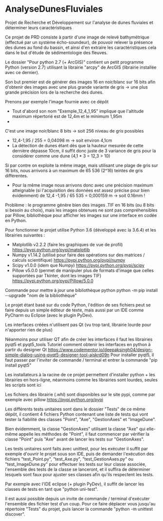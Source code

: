 ﻿# AnalyseDunesFluviales
Projet de Recherche et Développement sur l'analyse de dunes fluviales et déterminer leurs caractéristiques



Ce projet de PRD consiste à partir d'une image de relevé bathymétrique (effectué par un système écho-soundeur), de pouvoir relever la présence des dunes au fond du bassin, et ainsi d'en extraire les caractéristiques cela dans le but d'étude de sédimentologie des fleuves.



Le dossier "Pour python 2.7 (+ ArcGIS)" contient un petit programme Python (version 2.7) utilisant la librairie "arcpy" de ArcGIS (librairie installée avec ce dernier).

Son but premier est de générer des images 16 en noir/blanc sur 16 bits afin d'obtenir des images avec une plus grande variante de gris → une plus grande précision lors de la recherche des dunes.


Prenons par exemple l'image fournie avec ce dépôt
 - Tout d'abord son nom "Exemple_12,4_1,95" implique que l'altitude maximum répertorié est de 12,4m et le minimum 1,95m
 - 
C'est une image noir/blanc 8 bits → soit 256 niveau de gris possibles
 - 12,4-1,95 / 255 = 0,04098 m → soit environ 4,1cm
 - La détection de dunes étant dès que la hauteur mesurée de cette dernière dépasse 10cm, il suffit donc juste de 3 variance de gris pour la considérer comme une dune (4,1 * 3 = 12,3 > 10)
 

Si par contre on exploite la même image, mais utilisant une plage de gris sur 16 bits, nous arrivons à un maximum de 65 536 (2^16) teintes de gris différentes.

 - Pour la même image nous arrivons donc avec une précision maximum atteignable (si l'acquisition des données est assez précise pour bien évidemment) de 12,4 -1,95 / 65 535 = 0,000159 m → soit 0.16mm !
 
Problème : le programme génère bien des images .TIF en 16 bits (ou 8 bits si besoin au choix), mais les images obtenues ne sont pas compréhensibles par Pillow, bibliothèque pour afficher les images sur une interface en codée en Python.



Pour fonctionner le projet utilise Python 3.6 (développé avec la 3.6.4) et les librairies suivantes :
 - Matplotlib v2.2.2 (faire les graphiques de vue de profil) https://pypi.python.org/pypi/matplotlib
 - Numpy v1.14.2 (utilisé pour faire des opérations sur des matrices / calculs scientifique) https://pypi.python.org/pypi/numpy
 - Scipy v1.0.0 (idem que Numpy) https://pypi.python.org/pypi/scipy
 - Pillow v5.0.0 (permet de manipuler plus de formats d'image que celles supportées par Tkinter, dont les images TIF) https://pypi.python.org/pypi/Pillow/5.0.0


Commande pour mettre à jour une bibliothèque python
 python -m pip install --upgrade "nom de la bibliothèque"


Le projet étant basé sur du code Python, l'édition de ses fichiers peut se faire depuis un simple éditeur de texte, mais aussi par un IDE comme PyCharm ou Eclipse (avec le plugin PyDev).


Les interfaces créées n'utilisent pas Qt (vu trop tard, librairie lourde pour n'apporter rien de plus) 

Néanmoins pour utiliser QT afin de créer les interfaces il faut les librairies pyqt5 et pyqt5_tools
Tutoriel comment obtenir les interfaces en python à partir du designer Qt https://www.codementor.io/deepaksingh04/design-simple-dialog-using-pyqt5-designer-tool-ajskrd09n
Pour installer pyqt5, il faut passer par l'inviter de commande / terminal et entrer la commande "pip install pyqt5"


Les installateurs à la racine de ce projet permettent d'installer python + les librairies en hors-ligne, néanmoins comme les librairies sont lourdes, seules les scripts sont ici

Les fichiers des librairie (.whl) sont disponibles sur le site pypi, comme par exemple avec pillow
 https://pypi.python.org/pypi



Les différents tests unitaires sont dans le dossier "Tests" de ce même dépôt, il contient 4 fichiers Python contenant une liste de tests qui vont tester la fiabilité des classes "Point", "Axe", "GestionAxes" et "ImageDune".


Bien évidemment, la classe "GestionAxes" utilisant la classe "Axe" qui elle-même appelle les méthodes de "Point", il faut commencer par vérifier la classe "Point" puis "Axe" avant de lancer les tests sur "GestionAxes".


Les tests unitaires sont faits avec unittest, pour les exécuter il suffit par exemple d'ouvrir le projet sous son IDE, puis de demander l'exécution des fichiers "test_Point.py", "test_Axe.py", "test_GestionAxes.py" ou "test_ImageDune.py" pour effectuer les tests sur leur classe associée, l'ensemble des tests de la classe se lanceront, et il suffira de déterminer lesquels sont faux pour ajuster ses classes afin qu'ils respectent les tests.


Par exemple avec l'IDE eclipse (+ plugin PyDev), il suffit de lancer les classes de tests en tant que "python uni-test".

Il est aussi possible depuis un invite de commande / terminal d'exécuter l'ensemble des fichier test d'un coup. 
Pour ce faire déplacer vous jusqu'au répertoire "Tests" du projet, puis lancer la commande "python -m unittest discover".
